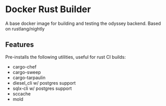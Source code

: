 # Docker Rust Builder

A base docker image for building and testing the odyssey backend. Based on rustlang/nightly

## Features

Pre-installs the following utilities, useful for rust CI builds:
 - cargo-chef
 - cargo-sweep
 - cargo-tarpaulin
 - diesel_cli w/ postgres support
 - sqlx-cli w/ postgres support
 - sccache
 - mold
